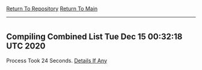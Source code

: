 [Return To Repository](https://github.com/deathbybandaid/piholeparser/)
[Return To Main](https://github.com/deathbybandaid/piholeparser/blob/master/RecentRunLogs/Mainlog.md)
____________________________________
# 
## Compiling Combined List Tue Dec 15 00:32:18 UTC 2020
Process Took 24 Seconds.
[Details If Any](https://github.com/deathbybandaid/piholeparser/blob/master/RecentRunLogs/TopLevelScripts/40-Compiling-Combined-Blacklist/60-Compiling-Combined-List.md)

